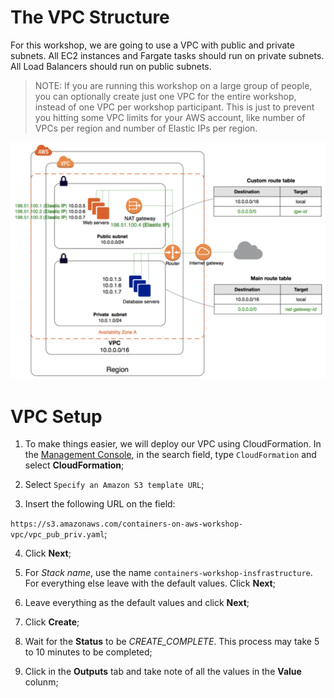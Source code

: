 # The VPC Structure

For this workshop, we are going to use a VPC with public and private subnets. All EC2 instances and Fargate tasks should run on private subnets. All Load Balancers should run on public subnets.

> NOTE: If you are running this workshop on a large group of people, you can optionally create just one VPC for the entire workshop, instead of one VPC per workshop participant. This is just to prevent you hitting some VPC limits for your AWS account, like number of VPCs per region and number of Elastic IPs per region.

![VPC structure](/03-CreateVPC/images/containers-on-aws-workshop-vpc.png)

# VPC Setup

1. To make things easier, we will deploy our VPC using CloudFormation. In the [Management Console](https://console.aws.amazon.com/console/home?region=us-east-1#), in the search field, type `CloudFormation` and select **CloudFormation**;

2. Select `Specify an Amazon S3 template URL`;

3. Insert the following URL on the field:

`https://s3.amazonaws.com/containers-on-aws-workshop-vpc/vpc_pub_priv.yaml`;

4. Click **Next**;

5. For *Stack name*, use the name `containers-workshop-insfrastructure`. For everything else leave with the default values. Click **Next**;

6. Leave everything as the default values and click **Next**;

7. Click **Create**;

8. Wait for the **Status** to be *CREATE_COMPLETE*. This process may take 5 to 10 minutes to be completed;

9. Click in the **Outputs** tab and take note of all the values in the **Value** colunm;
